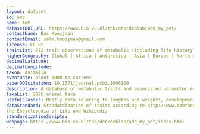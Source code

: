 ```yaml
---
layout: dataset
id: amp
name: AmP
datasetDOI_URL: https://www.bio.vu.nl/thb/deb/deblab/add_my_pet/
contactName: Bas Kooijman
contactEmail: salm.kooijman@gmail.com
license: CC BY
traitList: 272 trait observations of metabolic (including life history) traits for parameter estimates under the Dynamic Energy Budget theory framework
higherGeography: Global | Africa | Antarctica | Asia | Europe | North America | Oceania | South America
decimalLatitude:
decimalLongitude:
taxon: Animalia
eventDate: about 1900 to current
paperDOIcitation: 10.1371/journal.pcbi.1006100
description: A database of metabolic traits and associated parameter estimates for the Dynamic Energy Budget theory.
taxaList: 2026 animal taxa
usefulClasses: Mostly data relating to lengths and weights, development and reproduction rates (life history data) and mass exchanges (e.g. respiration rates, food consumption, etc.).
dataStandard: Standardization of traits according to http://www.debtheory.org/wiki/index.php?title=Data_types; standardization of taxonomy based on Catalog of Life,
the Encyclopedia of Life and Wikipedia
standardizationScripts: 
webpage: https://www.bio.vu.nl/thb/deb/deblab/add_my_pet/index.html
---
```

